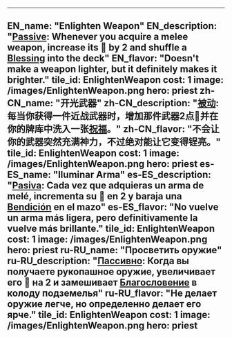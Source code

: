 ---

EN_name: "Enlighten Weapon"
EN_description: "<u>Passive</u>: Whenever you acquire a melee weapon, increase its 🔸 by 2 and shuffle a <u>Blessing</u> into the deck"
EN_flavor: "Doesn't make a weapon lighter, but it definitely makes it brighter."
tile_id: EnlightenWeapon
cost: 1
image: /images/EnlightenWeapon.png
hero: priest
zh-CN_name: "开光武器"
zh-CN_description: "<u>被动</u>:每当你获得一件近战武器时，增加那件武器2点🔸并在你的牌库中洗入一张<u>祝福</u>。"
zh-CN_flavor: "不会让你的武器突然充满神力，不过绝对能让它变得锃亮。"
tile_id: EnlightenWeapon
cost: 1
image: /images/EnlightenWeapon.png
hero: priest
es-ES_name: "Iluminar Arma"
es-ES_description: "<u>Pasiva</u>: Cada vez que adquieras un arma de melé, incrementa su 🔸 en 2 y baraja una <u>Bendición</u> en el mazo"
es-ES_flavor: "No vuelve un arma más ligera, pero definitivamente la vuelve más brillante."
tile_id: EnlightenWeapon
cost: 1
image: /images/EnlightenWeapon.png
hero: priest
ru-RU_name: "Просветить оружие"
ru-RU_description: "<u>Пассивно</u>: Когда вы получаете рукопашное оружие, увеличивает его 🔸 на 2 и замешивает <u>Благословение</u> в колоду подземелья"
ru-RU_flavor: "Не делает оружие легче, но определенно делает его ярче."
tile_id: EnlightenWeapon
cost: 1
image: /images/EnlightenWeapon.png
hero: priest
---